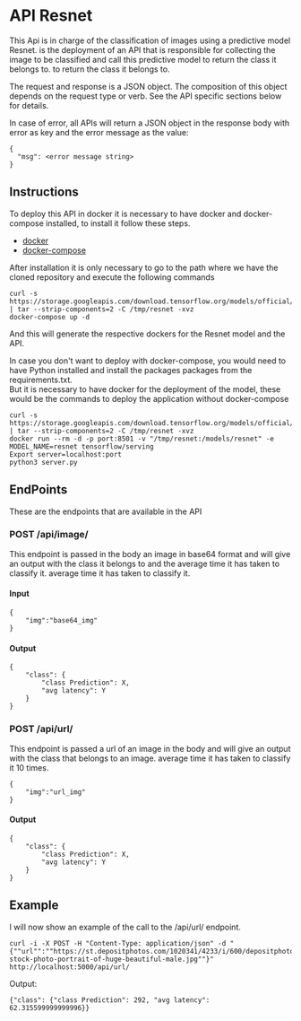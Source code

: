 # API Resnet
This Api is in charge of the classification of images using a predictive model Resnet.
is the deployment of an API that is responsible for collecting the image to be classified and call this predictive model to return the class it belongs to.
to return the class it belongs to.

The request and response is a JSON object. The composition of this object depends on the request type or verb. See the API specific sections below for details.

In case of error, all APIs will return a JSON object in the response body with error as key and the error message as the value:

```
{
  "msg": <error message string>
}
```

## Instructions  
To deploy this API in docker it is necessary to have docker and docker-compose installed, to install it follow these steps.
 - [docker](https://docs.docker.com/get-docker/)
 - [docker-compose](https://docs.docker.com/compose/install/)

After installation it is only necessary to go to the path where we have the cloned repository and execute the following commands
```
curl -s https://storage.googleapis.com/download.tensorflow.org/models/official/20181001_resnet/savedmodels/resnet_v2_fp32_savedmodel_NHWC_jpg.tar.gz | tar --strip-components=2 -C /tmp/resnet -xvz
docker-compose up -d
```

And this will generate the respective dockers for the Resnet model and the API.

In case you don't want to deploy with docker-compose, you would need to have Python installed and install the packages 
packages from the requirements.txt.  
But it is necessary to have docker for the deployment of the model, these would be the commands to deploy the application without
docker-compose

```
curl -s https://storage.googleapis.com/download.tensorflow.org/models/official/20181001_resnet/savedmodels/resnet_v2_fp32_savedmodel_NHWC_jpg.tar.gz | tar --strip-components=2 -C /tmp/resnet -xvz
docker run --rm -d -p port:8501 -v "/tmp/resnet:/models/resnet" -e MODEL_NAME=resnet tensorflow/serving
Export server=localhost:port
python3 server.py
```



## EndPoints

These are the endpoints that are available in the API 

### POST /api/image/
This endpoint is passed in the body an image in base64 format and will give an output with the class it belongs to and the average time it has taken to classify it. 
average time it has taken to classify it.

#### Input
```
{
    "img":"base64_img"
}
```

#### Output
```
{
    "class": {
        "class Prediction": X,
        "avg latency": Y
    }
}
```


### POST /api/url/

This endpoint is passed a url of an image in the body and will give an output with the class that belongs to an image. 
average time it has taken to classify it 10 times.

```
{
    "img":"url_img"
}
```

#### Output
```
{
    "class": {
        "class Prediction": X,
        "avg latency": Y
    }
}
```


## Example

I will now show an example of the call to the /api/url/ endpoint.

```
curl -i -X POST -H "Content-Type: application/json" -d "{""url"":""https://st.depositphotos.com/1020341/4233/i/600/depositphotos_42333899-stock-photo-portrait-of-huge-beautiful-male.jpg""}" http://localhost:5000/api/url/
```

Output:
```
{"class": {"class Prediction": 292, "avg latency": 62.315599999999996}}
```
